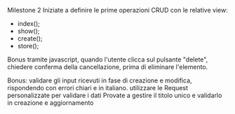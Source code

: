 <!-- Milestone 1
Tramite gli appositi comandi artisan create un model con relativa migration e un resource controller. -->

Milestone 2
Iniziate a definire le prime operazioni CRUD con le relative view:

- index();
- show();
- create();
- store();


Bonus
tramite javascript, quando l'utente clicca sul pulsante "delete", chiedere conferma della cancellazione, prima di eliminare l'elemento.

Bonus:
validare gli input ricevuti in fase di creazione e modifica, rispondendo con errori chiari e in italiano.
utilizzare le Request personalizzate per validare i dati
Provate a gestire il titolo unico e validarlo in creazione e aggiornamento